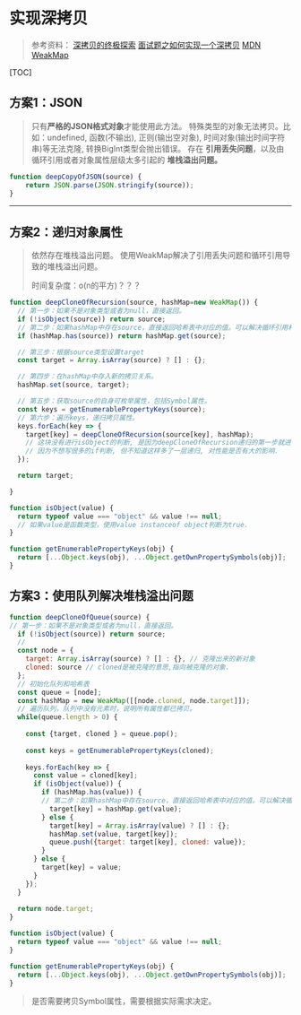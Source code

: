 # 实现深拷贝

>参考资料：
>[深拷贝的终极探索](https://yanhaijing.com/javascript/2018/10/10/clone-deep/)
>[面试题之如何实现一个深拷贝](https://muyiy.cn/blog/4/4.3.html#%E5%BC%95%E8%A8%80)
>[MDN WeakMap](https://developer.mozilla.org/zh-CN/docs/Web/JavaScript/Reference/Global_Objects/WeakMap)

[TOC]


## 方案1：JSON

> 只有**严格的JSON格式对象**才能使用此方法。
> 特殊类型的对象无法拷贝。比如：undefined, 函数(不输出), 正则(输出空对象), 时间对象(输出时间字符串)等无法克隆, 转换BigInt类型会抛出错误。
> 存在 **引用丢失问题**，以及由循环引用或者对象属性层级太多引起的 **堆栈溢出问题。**

```js
function deepCopyOfJSON(source) {
	return JSON.parse(JSON.stringify(source));
}
```

-----

## 方案2：递归对象属性

> 依然存在堆栈溢出问题。
> 使用WeakMap解决了引用丢失问题和循环引用导致的堆栈溢出问题。
>
> 时间复杂度：o(n的平方)？？？

```js
function deepCloneOfRecursion(source, hashMap=new WeakMap()) {
  // 第一步：如果不是对象类型或者为null，直接返回。
  if (!isObject(source)) return source;
  // 第二步：如果hashMap中存在source，直接返回哈希表中对应的值。可以解决循环引用和引用丢失问题。
  if (hashMap.has(source)) return hashMap.get(source);

  // 第三步：根据source类型设置target
  const target = Array.isArray(source) ? [] : {};

  // 第四步：在hashMap中存入新的拷贝关系。
  hashMap.set(source, target);

  // 第五步：获取source的自身可枚举属性，包括Symbol属性。
  const keys = getEnumerablePropertyKeys(source);
  // 第六步：遍历keys，递归拷贝属性。
  keys.forEach(key => {
    target[key] = deepCloneOfRecursion(source[key], hashMap);
    // 这块没有进行isObject的判断, 是因为deepCloneOfRecursion递归的第一步就进行了判断.
    // 因为不想写很多的if判断, 但不知道这样多了一层递归, 对性能是否有大的影响.
  });

  return target;

}

function isObject(value) {
  return typeof value === "object" && value !== null;
  // 如果value是函数类型，使用value instanceof object判断为true.
}

function getEnumerablePropertyKeys(obj) {
  return [...Object.keys(obj), ...Object.getOwnPropertySymbols(obj)];
}
```


## 方案3：使用队列解决堆栈溢出问题

	
```js
function deepCloneOfQueue(source) {
// 第一步：如果不是对象类型或者为null，直接返回。
  if (!isObject(source)) return source;
  // 
  const node = {
    target: Array.isArray(source) ? [] : {}, // 克隆出来的新对象
    cloned: source // cloned是被克隆的意思,指向被克隆的对象.
  };
  // 初始化队列和哈希表
  const queue = [node];
  const hashMap = new WeakMap([[node.cloned, node.target]]);
  // 遍历队列，队列中没有元素时，说明所有属性都已拷贝。
  while(queue.length > 0) {
  
    const {target, cloned } = queue.pop();
    
    const keys = getEnumerablePropertyKeys(cloned);
    
    keys.forEach(key => {
      const value = cloned[key];
      if (isObject(value)) {
        if (hashMap.has(value)) {
        // 第二步：如果hashMap中存在source，直接返回哈希表中对应的值。可以解决循环引用和引用丢失问题。
          target[key] = hashMap.get(value);
        } else {
          target[key] = Array.isArray(value) ? [] : {};
          hashMap.set(value, target[key]);
          queue.push({target: target[key], cloned: value});
        }
      } else {
        target[key] = value;
      }
    });
  }
  
  return node.target;
}

function isObject(value) {
  return typeof value === "object" && value !== null;
}

function getEnumerablePropertyKeys(obj) {
  return [...Object.keys(obj), ...Object.getOwnPropertySymbols(obj)];
}
```

> 是否需要拷贝Symbol属性，需要根据实际需求决定。


